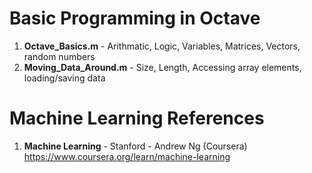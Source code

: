 #   Basic Programming in Octave	
1.  **Octave_Basics.m** 		- Arithmatic, Logic, Variables, Matrices, Vectors, random numbers
2.  **Moving_Data_Around.m**	- Size, Length, Accessing array elements, loading/saving data

# Machine Learning References
1.  **Machine Learning** - Stanford - Andrew Ng (Coursera)   
    https://www.coursera.org/learn/machine-learning